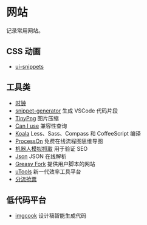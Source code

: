 # 网站

记录常用网站。

## CSS 动画

- [ui-snippets](https://ui-snippets.dev)

## 工具类

- [时钟](https://hongbusi.github.io/clock)
- [snippet-generator](https://snippet-generator.app) 生成 VSCode 代码片段
- [TinyPng](https://tinypng.com) 图片压缩
- [Can I use](https://caniuse.com) 兼容性查询
- [Koala](http://koala-app.com)  Less、Sass、Compass 和 CoffeeScript 编译
- [ProcessOn](https://www.processon.com) 免费在线流程图思维导图
- [机器人模拟抓取](http://stool.chinaz.com/tools/robot.aspx) 用于验证 SEO
- [Json](https://www.json.cn) JSON 在线解析
- [Greasy Fork](https://greasyfork.org/zh-CN) 提供用户脚本的网站
- [uTools](https://www.u.tools) 新一代效率工具平台
- [分流抢票](https://www.bypass.cn)

## 低代码平台

- [imgcook](https://www.imgcook.com) 设计稿智能生成代码
